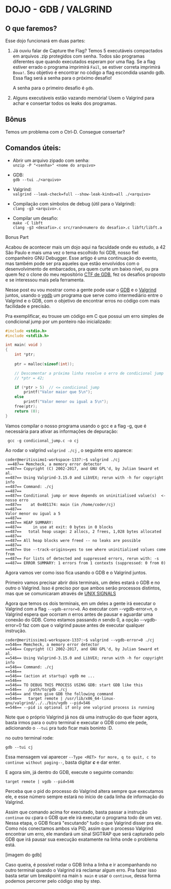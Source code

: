 # DOJO - GDB / VALGRIND

## O que faremos?
Esse dojo funcionará em duas partes: <br>
1. Já ouviu falar de Capture the Flag? Temos 5 executáveis compactados em arquivos .zip protegidos com senha. Todos são programas diferentes que quando executados esperam por uma flag. Se a flag estiver errado o programa imprimirá `Fail`, se estiver correta imprimirá `Boua!`. Seu objetivo é encontrar no código a flag escondida usando gdb. Essa flag será a senha para o próximo desafio!

	A senha para o primeiro desafio é `gdb`.

2. Alguns executáveis estão vazando memória! Usem o Valgrind para achar e consertar todos os leaks dos programas.

## Bônus
Temos um problema com o Ctrl-D. Consegue consertar?

## Comandos úteis:
- Abrir um arquivo zipado com senha:
	<br>```unzip -P "<senha>" <nome do arquivo>```

- GDB:
	<br>```gdb --tui ./<arquivo>```

- Valgrind:
	<br>```valgrind --leak-check=full --show-leak-kinds=all ./<arquivo>```

- Compilação com símbolos de debug (útil para o Valgrind): <br>
	`clang -g3 <arquivo>.c`

- Compilar um desafio: <br>
	`make -C libft` <br>
  	`clang -g3 <desafio>.c src/rand<numero do desafio>.c libft/libft.a`



Bonus Part 

Acabou de acontecer mais um dojo aqui na faculdade onde eu estudo, a 42 São Paulo e mais uma vez o tema escolhido foi GDB, nosso fiel companheiro GNU Debugger. Esse artigo é uma continuação do evento, mas também pode ser pra aqueles que estão envolvidos com o desenvolvimento de embarcados, pra quem curte um baixo nível, ou pra quem fez o clone do meu repositório [CTF de GDB](https://github.com/meritissimo1/dojo_gdb), fez os desafios proposto e se interessou mais pela ferramenta.

Nesse post eu vou mostrar como a gente pode usar o [GDB](https://www.sourceware.org/gdb/) e o [Valgrind](https://valgrind.org/) juntos, usando o [vgdb](https://valgrind.org/docs/manual/manual-core-adv.html#manual-core-adv.vgdb) um programa que serve como intermediário entre o Valgrind e o GDB, com o objetivo de encontrar erros no código com mais facilidade e precisão.

Pra exemplificar, eu trouxe um código em C que possui um erro simples de condicional jump por um ponteiro não inicializado:

```C
#include <stdio.h>
#include <stdlib.h>

int main( void )
{
    int *ptr;
    
    ptr = malloc(sizeof(int));

    // Descomentar a próxima linha resolve o erro de condicional jump
    // *ptr = 42;

    if (*ptr > 5)  // <= condicional jump
        printf("Valor maior que 5\n");
    else
        printf("Valor menor ou igual a 5\n");
    free(ptr);
    return (0);
}
```

Vamos compilar o nosso programa usando o gcc e a flag -g, que é necessária para ativar as informações de depuração:

` gcc -g condicional_jump.c -o cj`

Ao rodar o valgrind ``valgrind ./cj`` , o seguinte erro aparece:

```
coder@meritissimo1-workspace-1337:~$ valgrind ./cj 
 ==487== Memcheck, a memory error detector
==487== Copyright (C) 2002-2017, and GNU GPL'd, by Julian Seward et al.
==487== Using Valgrind-3.15.0 and LibVEX; rerun with -h for copyright info
==487== Command: ./cj
==487==
==487== Conditional jump or move depends on uninitialised value(s)  <- nosso erro
==487==    at 0x401174: main (in /home/coder/cj)
==487==
Valor menor ou igual a 5
==487==
==487== HEAP SUMMARY:
==487==     in use at exit: 0 bytes in 0 blocks
==487==   total heap usage: 2 allocs, 2 frees, 1,028 bytes allocated
==487==
==487== All heap blocks were freed -- no leaks are possible
==487==
==487== Use --track-origins=yes to see where uninitialised values come from
==487== For lists of detected and suppressed errors, rerun with: -s
==487== ERROR SUMMARY: 1 errors from 1 contexts (suppressed: 0 from 0) 
```
Agora vamos ver como isso fica usando o GDB e o Valgrind juntos.

Primeiro vamos precisar abrir dois terminais, um deles estará o GDB e no outro o Valgrind. Isso é preciso por que ambos serão processos distintos, mas que se comunicaram através de [UNIX SIGNALS](https://www.man7.org/linux/man-pages/man7/signal.7.html) 

Agora que temos os dois terminais, em um deles a gente irá executar o Valgrind com a flag `--vgdb-error=0`. Ao executar com --vgdb-error=*n*, o Valgrind espera que ocorram *n* erros antes de pausar e aguardar uma conexão do GDB. Como estamos passando *n* sendo 0, a opção --vgdb-error=0 faz com que o valgrind pause antes de executar qualquer instrução.

``` 
coder@meritissimo1-workspace-1337:~$ valgrind --vgdb-error=0 ./cj
==546== Memcheck, a memory error detector
==546== Copyright (C) 2002-2017, and GNU GPL'd, by Julian Seward et al.
==546== Using Valgrind-3.15.0 and LibVEX; rerun with -h for copyright info
==546== Command: ./cj
==546==
==546== (action at startup) vgdb me ...
==546==
==546== TO DEBUG THIS PROCESS USING GDB: start GDB like this
==546==   /path/to/gdb ./cj
==546== and then give GDB the following command
==546==   target remote | /usr/lib/x86_64-linux-gnu/valgrind/../../bin/vgdb --pid=546
==546== --pid is optional if only one valgrind process is running
```
Note que o próprio Valgrind já nos dá uma instrução do que fazer agora, basta irmos para o outro terminal e executar o GDB como ele pede, adicionando o `--tui` pra tudo ficar mais boninto :D.

no outro terminal rode:

`gdb --tui cj`

Essa mensagem vai aparecer `--Type <RET> for more, q to quit, c to continue without paging--`, basta digitar ***c*** e dar enter.

E agora sim, já dentro do GDB, execute o seguinte comando:

``target remote | vgdb --pid=546 `` 

Perceba que o pid do processo do Valgrind altera sempre que executamos ele, e esse número sempre estará no início de cada linha de informação do Valgrind.

Assim que comando acima for executado, basta passar a instrução `continue` ou `c`para o GDB que ele irá executar o programa todo de um vez. Nessa etapa, o GDB ficará "escutando" tudo o que Valgrind disser pra ele. Como nós conectamos ambos via PID, assim que o processo Valgrind encontrar um erro, ele mandará um sinal SIGTRAP que será capturado pelo GDB que irá pausar sua execução exatamente na linha onde o problema está.

[imagem do gdb]

Caso queira, é possível rodar o GDB linha a linha e ir acompanhando no outro terminal quando o Valgrind irá reclamar algum erro. Pra fazer isso basta setar um breakpoint na main `b main` e usar o `continue`, dessa forma podemos percorrer pelo código step by step.
